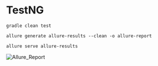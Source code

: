 # TestNG
```
gradle clean test                                      
```
```
allure generate allure-results --clean -o allure-report
```
```
allure serve allure-results 
```
![Allure_Report](https://user-images.githubusercontent.com/81851675/151589115-f75d7e80-564b-4941-ab49-aea8bc3c6bb5.png)
